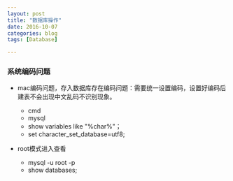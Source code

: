 ```yaml
---
layout: post
title: "数据库操作"
date: 2016-10-07
categories: blog
tags: [Database]

---
```


### 系统编码问题

- mac编码问题，存入数据库存在编码问题：需要统一设置编码，设置好编码后建表不会出现中文乱码不识别现象。
  + cmd
  + mysql
  + show variables like "%char%"；
  + set character_set_database=utf8;

- root模式进入查看
  + mysql -u root -p
  + show databases;
